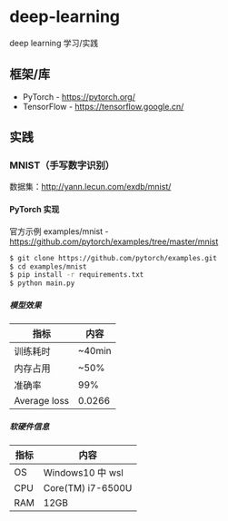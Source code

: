 # deep-learning

deep learning 学习/实践

## 框架/库

- PyTorch - https://pytorch.org/
- TensorFlow - https://tensorflow.google.cn/

## 实践

### MNIST（手写数字识别）

数据集：http://yann.lecun.com/exdb/mnist/

#### PyTorch 实现

官方示例 examples/mnist - https://github.com/pytorch/examples/tree/master/mnist

```bash
$ git clone https://github.com/pytorch/examples.git
$ cd examples/mnist
$ pip install -r requirements.txt
$ python main.py
```

##### 模型效果

| 指标         | 内容   |
| ------------ | ------ |
| 训练耗时     | ~40min |
| 内存占用     | ~50%   |
| 准确率       | 99%    |
| Average loss | 0.0266 |

##### 软硬件信息

| 指标 | 内容              |
| ---- | ----------------- |
| OS   | Windows10 中 wsl  |
| CPU  | Core(TM) i7-6500U |
| RAM  | 12GB              |
